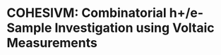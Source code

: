 # COHESIVM: Combinatorial h+/e- Sample Investigation using Voltaic Measurements

<!--- readme/introduction.md -->

<!--- readme/tocs.md -->

<!--- readme/getting_started.md -->

<!--- readme/guis.md -->

<!--- readme/examples.md -->

<!--- readme/package_reference.md -->

<!--- readme/license.md -->

<!--- readme/contributing.md -->

<a name="contact"></a>
<!--- getting_involved/contact.md -->
